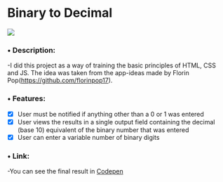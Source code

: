 # Binary to Decimal

<img src="https://i.imgur.com/tEKJTbM.png">

### • Description:

-I did this project as a way of training the basic principles of HTML, CSS and JS. The idea was taken from the app-ideas made by Florin Pop(https://github.com/florinpop17).

### • Features:

- [x] User must be notified if anything other than a 0 or 1 was entered
- [x] User views the results in a single output field containing the decimal (base 10) equivalent of the binary number that was entered
- [x] User can enter a variable number of binary digits

### • Link:

-You can see the final result in [Codepen](https://codepen.io/freitagfelipe/pen/eYgENeM)